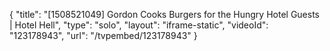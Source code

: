 {
    "title": "[1508521049] Gordon Cooks Burgers for the Hungry Hotel Guests | Hotel Hell",
    "type": "solo",
    "layout": "iframe-static",
    "videoId": "123178943",
    "url": "\/tvpembed\/123178943"
}